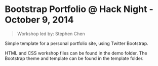 # Bootstrap Portfolio @ Hack Night - October 9, 2014

> Workshop led by: Stephen Chen

Simple template for a personal portfolio site, using Twitter Bootstrap.

HTML and CSS workshop files can be found in the demo folder. The Bootstrap theme and template can be found in the template folder.
